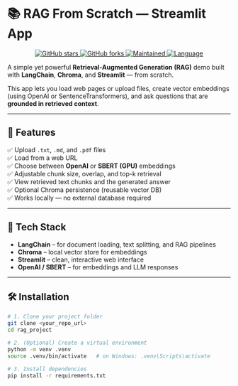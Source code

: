 # 📚 RAG From Scratch — Streamlit App


<p align="center">
  <a href="https://github.com/crimsonKn1ght/rag-llm/stargazers">
    <img src="https://img.shields.io/github/stars/crimsonKn1ght/rag-llm?style=for-the-badge" alt="GitHub stars">
  </a>
  <a href="https://github.com/crimsonKn1ght/rag-llm/network/members">
    <img src="https://img.shields.io/github/forks/crimsonKn1ght/rag-llm?style=for-the-badge" alt="GitHub forks">
  </a>
  <a href="https://github.com/crimsonKn1ght/rag-llm/graphs/commit-activity">
    <img src="https://img.shields.io/maintenance/yes/2025?style=for-the-badge" alt="Maintained">
  </a>
  <a href="https://github.com/crimsonKn1ght/rag-llm">
    <img src="https://img.shields.io/github/languages/top/crimsonKn1ght/rag-llm?style=for-the-badge" alt="Language">
  </a>
</p>


A simple yet powerful **Retrieval-Augmented Generation (RAG)** demo built with **LangChain**, **Chroma**, and **Streamlit** — from scratch.

This app lets you load web pages or upload files, create vector embeddings (using OpenAI or SentenceTransformers), and ask questions that are **grounded in retrieved context**.

---

## 🚀 Features

✅ Upload `.txt`, `.md`, and `.pdf` files  
✅ Load from a web URL  
✅ Choose between **OpenAI** or **SBERT (GPU)** embeddings  
✅ Adjustable chunk size, overlap, and top-k retrieval  
✅ View retrieved text chunks and the generated answer  
✅ Optional Chroma persistence (reusable vector DB)  
✅ Works locally — no external database required  

---

## 🧠 Tech Stack

- **LangChain** – for document loading, text splitting, and RAG pipelines  
- **Chroma** – local vector store for embeddings  
- **Streamlit** – clean, interactive web interface  
- **OpenAI / SBERT** – for embeddings and LLM responses  

---

## 🛠️ Installation

```bash
# 1. Clone your project folder
git clone <your_repo_url>
cd rag_project

# 2. (Optional) Create a virtual environment
python -m venv .venv
source .venv/bin/activate   # on Windows: .venv\Scripts\activate

# 3. Install dependencies
pip install -r requirements.txt
